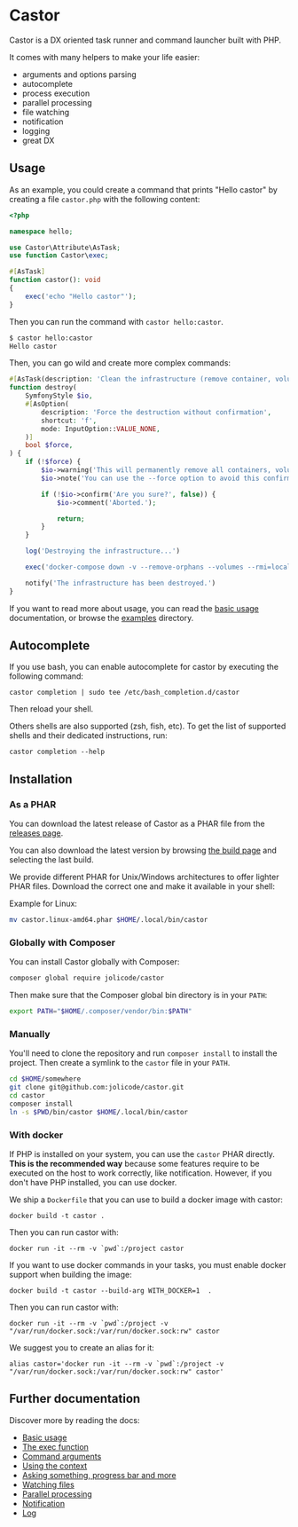 # Castor

Castor is a DX oriented task runner and command launcher built with PHP.

It comes with many helpers to make your life easier:

* arguments and options parsing
* autocomplete
* process execution
* parallel processing
* file watching
* notification
* logging
* great DX

## Usage

As an example, you could create a command that prints "Hello castor" by creating
a file `castor.php` with the following content:

```php
<?php

namespace hello;

use Castor\Attribute\AsTask;
use function Castor\exec;

#[AsTask]
function castor(): void
{
    exec('echo "Hello castor"');
}
```

Then you can run the command with `castor hello:castor`.

```bash
$ castor hello:castor
Hello castor
```

Then, you can go wild and create more complex commands:

```php
#[AsTask(description: 'Clean the infrastructure (remove container, volume, networks)')]
function destroy(
    SymfonyStyle $io,
    #[AsOption(
        description: 'Force the destruction without confirmation',
        shortcut: 'f',
        mode: InputOption::VALUE_NONE,
    )]
    bool $force,
) {
    if (!$force) {
        $io->warning('This will permanently remove all containers, volumes, networks... created for this project.');
        $io->note('You can use the --force option to avoid this confirmation.');

        if (!$io->confirm('Are you sure?', false)) {
            $io->comment('Aborted.');

            return;
        }
    }

    log('Destroying the infrastructure...')

    exec('docker-compose down -v --remove-orphans --volumes --rmi=local');

    notify('The infrastructure has been destroyed.')
}
```

If you want to read more about usage, you can read the [basic
usage](doc/01-basic-usage.md) documentation, or browse the [examples](examples)
directory.

## Autocomplete

If you use bash, you can enable autocomplete for castor by executing the
following command:

```
castor completion | sudo tee /etc/bash_completion.d/castor
```

Then reload your shell.

Others shells are also supported (zsh, fish, etc). To get the list of supported
shells and their dedicated instructions, run:

```
castor completion --help
```

## Installation

### As a PHAR

You can download the latest release of Castor as a PHAR file from the [releases
page](https://github.com/jolicode/castor/releases).

You can also download the latest version by browsing [the build
page](https://github.com/jolicode/castor/actions/workflows/build-phar.yml) and
selecting the last build.

We provide different PHAR for Unix/Windows architectures to offer lighter PHAR
files. Download the correct one and make it available in your shell:

Example for Linux:
```bash
mv castor.linux-amd64.phar $HOME/.local/bin/castor
```

### Globally with Composer

You can install Castor globally with Composer:

```bash
composer global require jolicode/castor
```

Then make sure that the Composer global bin directory is in your `PATH`:

```bash
export PATH="$HOME/.composer/vendor/bin:$PATH"
```

### Manually

You'll need to clone the repository and run `composer install` to
install the project. Then create a symlink to the `castor` file in your `PATH`.

```bash
cd $HOME/somewhere
git clone git@github.com:jolicode/castor.git
cd castor
composer install
ln -s $PWD/bin/castor $HOME/.local/bin/castor
```

### With docker

If PHP is installed on your system, you can use the `castor` PHAR directly.
**This is the recommended way** because some features require to be executed on the host to work correctly,
like notification. However, if you don't have PHP installed, you can use docker.

We ship a `Dockerfile` that you can use to build a docker image with castor:

```
docker build -t castor .
```

Then you can run castor with:

```
docker run -it --rm -v `pwd`:/project castor
```

If you want to use docker commands in your tasks, you must enable docker
support when building the image:

```
docker build -t castor --build-arg WITH_DOCKER=1  .
```

Then you can run castor with:

```
docker run -it --rm -v `pwd`:/project -v "/var/run/docker.sock:/var/run/docker.sock:rw" castor
```

We suggest you to create an alias for it:

```
alias castor='docker run -it --rm -v `pwd`:/project -v "/var/run/docker.sock:/var/run/docker.sock:rw" castor'
```

## Further documentation

Discover more by reading the docs:

* [Basic usage](doc/01-basic-usage.md)
* [The exec function](doc/02-exec.md)
* [Command arguments](doc/03-arguments.md)
* [Using the context](doc/04-context.md)
* [Asking something, progress bar and more](doc/05-helper.md)
* [Watching files](doc/06-watch.md)
* [Parallel processing](doc/07-parallel.md)
* [Notification](doc/08-notify.md)
* [Log](doc/09-log.md)
